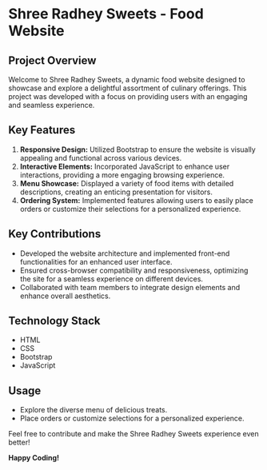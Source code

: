 # Shree Radhey Sweets - Food Website

## Project Overview
Welcome to Shree Radhey Sweets, a dynamic food website designed to showcase and explore a delightful assortment of culinary offerings. This project was developed with a focus on providing users with an engaging and seamless experience.

## Key Features
1. **Responsive Design:** Utilized Bootstrap to ensure the website is visually appealing and functional across various devices.
2. **Interactive Elements:** Incorporated JavaScript to enhance user interactions, providing a more engaging browsing experience.
3. **Menu Showcase:** Displayed a variety of food items with detailed descriptions, creating an enticing presentation for visitors.
4. **Ordering System:** Implemented features allowing users to easily place orders or customize their selections for a personalized experience.

## Key Contributions
- Developed the website architecture and implemented front-end functionalities for an enhanced user interface.
- Ensured cross-browser compatibility and responsiveness, optimizing the site for a seamless experience on different devices.
- Collaborated with team members to integrate design elements and enhance overall aesthetics.

## Technology Stack
- HTML
- CSS
- Bootstrap
- JavaScript

## Usage
- Explore the diverse menu of delicious treats.
- Place orders or customize selections for a personalized experience.

Feel free to contribute and make the Shree Radhey Sweets experience even better!

**Happy Coding!**
